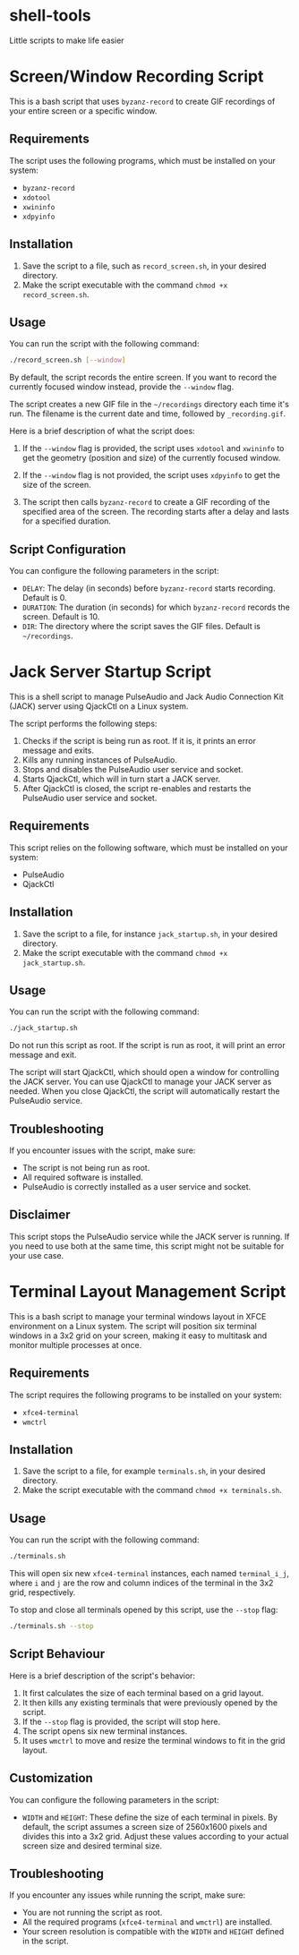 # shell-tools
Little scripts to make life easier

# Screen/Window Recording Script

This is a bash script that uses `byzanz-record` to create GIF recordings of your entire screen or a specific window.

## Requirements

The script uses the following programs, which must be installed on your system:

- `byzanz-record`
- `xdotool`
- `xwininfo`
- `xdpyinfo`

## Installation

1. Save the script to a file, such as `record_screen.sh`, in your desired directory.
2. Make the script executable with the command `chmod +x record_screen.sh`.

## Usage

You can run the script with the following command:

```bash
./record_screen.sh [--window]
```

By default, the script records the entire screen. If you want to record the currently focused window instead, provide the `--window` flag.

The script creates a new GIF file in the `~/recordings` directory each time it's run. The filename is the current date and time, followed by `_recording.gif`.

Here is a brief description of what the script does:

1. If the `--window` flag is provided, the script uses `xdotool` and `xwininfo` to get the geometry (position and size) of the currently focused window.

2. If the `--window` flag is not provided, the script uses `xdpyinfo` to get the size of the screen.

3. The script then calls `byzanz-record` to create a GIF recording of the specified area of the screen. The recording starts after a delay and lasts for a specified duration.

## Script Configuration

You can configure the following parameters in the script:

- `DELAY`: The delay (in seconds) before `byzanz-record` starts recording. Default is 0.
- `DURATION`: The duration (in seconds) for which `byzanz-record` records the screen. Default is 10.
- `DIR`: The directory where the script saves the GIF files. Default is `~/recordings`.



# Jack Server Startup Script

This is a shell script to manage PulseAudio and Jack Audio Connection Kit (JACK) server using QjackCtl on a Linux system.

The script performs the following steps:

1. Checks if the script is being run as root. If it is, it prints an error message and exits.
2. Kills any running instances of PulseAudio.
3. Stops and disables the PulseAudio user service and socket.
4. Starts QjackCtl, which will in turn start a JACK server.
5. After QjackCtl is closed, the script re-enables and restarts the PulseAudio user service and socket.

## Requirements

This script relies on the following software, which must be installed on your system:

- PulseAudio
- QjackCtl

## Installation

1. Save the script to a file, for instance `jack_startup.sh`, in your desired directory.
2. Make the script executable with the command `chmod +x jack_startup.sh`.

## Usage

You can run the script with the following command:

```bash
./jack_startup.sh
```

Do not run this script as root. If the script is run as root, it will print an error message and exit.

The script will start QjackCtl, which should open a window for controlling the JACK server. You can use QjackCtl to manage your JACK server as needed. When you close QjackCtl, the script will automatically restart the PulseAudio service.

## Troubleshooting

If you encounter issues with the script, make sure:

- The script is not being run as root.
- All required software is installed.
- PulseAudio is correctly installed as a user service and socket.

## Disclaimer

This script stops the PulseAudio service while the JACK server is running. If you need to use both at the same time, this script might not be suitable for your use case. 


# Terminal Layout Management Script

This is a bash script to manage your terminal windows layout in XFCE environment on a Linux system. The script will position six terminal windows in a 3x2 grid on your screen, making it easy to multitask and monitor multiple processes at once.

## Requirements

The script requires the following programs to be installed on your system:

- `xfce4-terminal`
- `wmctrl`

## Installation

1. Save the script to a file, for example `terminals.sh`, in your desired directory.
2. Make the script executable with the command `chmod +x terminals.sh`.

## Usage

You can run the script with the following command:

```bash
./terminals.sh
```

This will open six new `xfce4-terminal` instances, each named `terminal_i_j`, where `i` and `j` are the row and column indices of the terminal in the 3x2 grid, respectively.

To stop and close all terminals opened by this script, use the `--stop` flag:

```bash
./terminals.sh --stop
```

## Script Behaviour

Here is a brief description of the script's behavior:

1. It first calculates the size of each terminal based on a grid layout.
2. It then kills any existing terminals that were previously opened by the script.
3. If the `--stop` flag is provided, the script will stop here.
4. The script opens six new terminal instances.
5. It uses `wmctrl` to move and resize the terminal windows to fit in the grid layout.

## Customization

You can configure the following parameters in the script:

- `WIDTH` and `HEIGHT`: These define the size of each terminal in pixels. By default, the script assumes a screen size of 2560x1600 pixels and divides this into a 3x2 grid. Adjust these values according to your actual screen size and desired terminal size.

## Troubleshooting

If you encounter any issues while running the script, make sure:

- You are not running the script as root.
- All the required programs (`xfce4-terminal` and `wmctrl`) are installed.
- Your screen resolution is compatible with the `WIDTH` and `HEIGHT` defined in the script.

